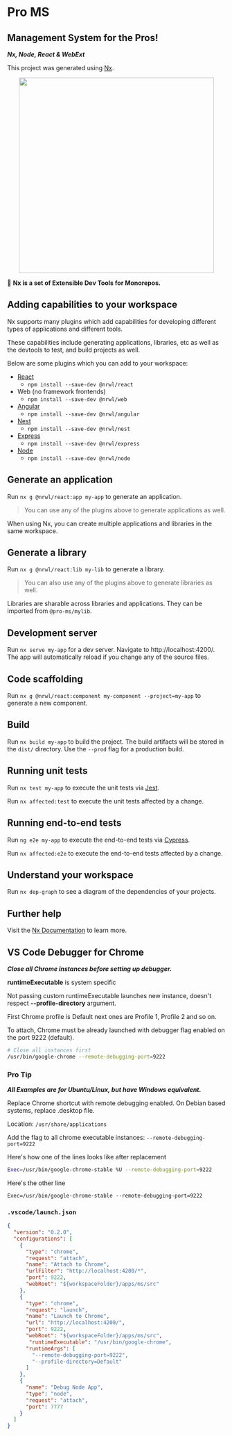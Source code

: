 # Pro MS

## Management System for the Pros!

**_Nx, Node, React & WebExt_**

This project was generated using [Nx](https://nx.dev).

<p align="center"><img src="https://raw.githubusercontent.com/nrwl/nx/master/nx-logo.png" width="450"></p>

🔎 **Nx is a set of Extensible Dev Tools for Monorepos.**

## Adding capabilities to your workspace

Nx supports many plugins which add capabilities for developing different types of applications and different tools.

These capabilities include generating applications, libraries, etc as well as the devtools to test, and build projects as well.

Below are some plugins which you can add to your workspace:

- [React](https://reactjs.org)
  - `npm install --save-dev @nrwl/react`
- Web (no framework frontends)
  - `npm install --save-dev @nrwl/web`
- [Angular](https://angular.io)
  - `npm install --save-dev @nrwl/angular`
- [Nest](https://nestjs.com)
  - `npm install --save-dev @nrwl/nest`
- [Express](https://expressjs.com)
  - `npm install --save-dev @nrwl/express`
- [Node](https://nodejs.org)
  - `npm install --save-dev @nrwl/node`

## Generate an application

Run `nx g @nrwl/react:app my-app` to generate an application.

> You can use any of the plugins above to generate applications as well.

When using Nx, you can create multiple applications and libraries in the same workspace.

## Generate a library

Run `nx g @nrwl/react:lib my-lib` to generate a library.

> You can also use any of the plugins above to generate libraries as well.

Libraries are sharable across libraries and applications. They can be imported from `@pro-ms/mylib`.

## Development server

Run `nx serve my-app` for a dev server. Navigate to http://localhost:4200/. The app will automatically reload if you change any of the source files.

## Code scaffolding

Run `nx g @nrwl/react:component my-component --project=my-app` to generate a new component.

## Build

Run `nx build my-app` to build the project. The build artifacts will be stored in the `dist/` directory. Use the `--prod` flag for a production build.

## Running unit tests

Run `nx test my-app` to execute the unit tests via [Jest](https://jestjs.io).

Run `nx affected:test` to execute the unit tests affected by a change.

## Running end-to-end tests

Run `ng e2e my-app` to execute the end-to-end tests via [Cypress](https://www.cypress.io).

Run `nx affected:e2e` to execute the end-to-end tests affected by a change.

## Understand your workspace

Run `nx dep-graph` to see a diagram of the dependencies of your projects.

## Further help

Visit the [Nx Documentation](https://nx.dev) to learn more.

## VS Code Debugger for Chrome

**_Close all Chrome instances before setting up debugger._**

**runtimeExecutable** is system specific

Not passing custom runtimeExecutable launches new instance, doesn't respect **--profile-directory** argument.

First Chrome profile is Default next ones are Profile 1, Profile 2 and so on.

To attach, Chrome must be already launched with debugger flag enabled on the port 9222 (default).
```bash
# Close all instances first
/usr/bin/google-chrome --remote-debugging-port=9222
```

### Pro Tip
  **_All Examples are for Ubuntu/Linux, but have Windows equivalent._**

Replace Chrome shortcut with remote debugging enabled.
On Debian based systems, replace .desktop file.

Location: `/usr/share/applications`

Add the flag to all chrome executable instances: `--remote-debugging-port=9222`

Here's how one of the lines looks like after replacement

```bash
Exec=/usr/bin/google-chrome-stable %U --remote-debugging-port=9222
```
Here's the other line
```
Exec=/usr/bin/google-chrome-stable --remote-debugging-port=9222
```
### `.vscode/launch.json`

```json
{
  "version": "0.2.0",
  "configurations": [
    {
      "type": "chrome",
      "request": "attach",
      "name": "Attach to Chrome",
      "urlFilter": "http://localhost:4200/*",
      "port": 9222,
      "webRoot": "${workspaceFolder}/apps/ms/src"
    },
    {
      "type": "chrome",
      "request": "launch",
      "name": "Launch to Chrome",
      "url": "http://localhost:4200/",
      "port": 9222,
      "webRoot": "${workspaceFolder}/apps/ms/src",
       "runtimeExecutable": "/usr/bin/google-chrome",
      "runtimeArgs": [
        "--remote-debugging-port=9222",
        "--profile-directory=Default"
      ]
    },
    {
      "name": "Debug Node App",
      "type": "node",
      "request": "attach",
      "port": 7777
    }
  ]
}
```


